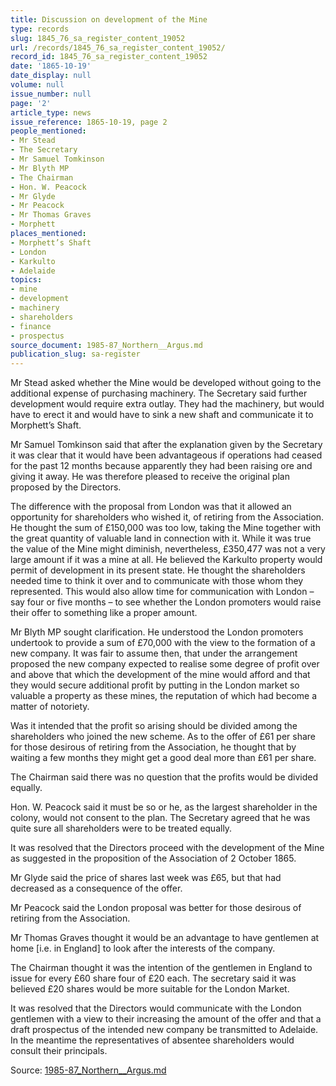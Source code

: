 ```yaml
---
title: Discussion on development of the Mine
type: records
slug: 1845_76_sa_register_content_19052
url: /records/1845_76_sa_register_content_19052/
record_id: 1845_76_sa_register_content_19052
date: '1865-10-19'
date_display: null
volume: null
issue_number: null
page: '2'
article_type: news
issue_reference: 1865-10-19, page 2
people_mentioned:
- Mr Stead
- The Secretary
- Mr Samuel Tomkinson
- Mr Blyth MP
- The Chairman
- Hon. W. Peacock
- Mr Glyde
- Mr Peacock
- Mr Thomas Graves
- Morphett
places_mentioned:
- Morphett’s Shaft
- London
- Karkulto
- Adelaide
topics:
- mine
- development
- machinery
- shareholders
- finance
- prospectus
source_document: 1985-87_Northern__Argus.md
publication_slug: sa-register
---
```


Mr Stead asked whether the Mine would be developed without going to the additional expense of purchasing machinery.  The Secretary said further development would require extra outlay.  They had the machinery, but would have to erect it and would have to sink a new shaft and communicate it to Morphett’s Shaft.

Mr Samuel Tomkinson said that after the explanation given by the Secretary it was clear that it would have been advantageous if operations had ceased for the past 12 months because apparently they had been raising ore and giving it away.  He was therefore pleased to receive the original plan proposed by the Directors.

The difference with the proposal from London was that it allowed an opportunity for shareholders who wished it, of retiring from the Association.  He thought the sum of £150,000 was too low, taking the Mine together with the great quantity of valuable land in connection with it.  While it was true the value of the Mine might diminish, nevertheless, £350,477 was not a very large amount if it was a mine at all.  He believed the Karkulto property would permit of development in its present state.  He thought the shareholders needed time to think it over and to communicate with those whom they represented.  This would also allow time for communication with London – say four or five months – to see whether the London promoters would raise their offer to something like a proper amount.

Mr Blyth MP sought clarification.   He understood the London promoters undertook to provide a sum of £70,000 with the view to the formation of a new company.  It was fair to assume then, that under the arrangement proposed the new company expected to realise some degree of profit over and above that which the development of the mine would afford and that they would secure additional profit by putting in the London market so valuable a property as these mines, the reputation of which had become a matter of notoriety.

Was it intended that the profit so arising should be divided among the shareholders who joined the new scheme.  As to the offer of £61 per share for those desirous of retiring from the Association, he thought that by waiting a few months they might get a good deal more than £61 per share.

The Chairman said there was no question that the profits would be divided equally.

Hon. W. Peacock said it must be so or he, as the largest shareholder in the colony, would not consent to the plan.  The Secretary agreed that he was quite sure all shareholders were to be treated equally.

It was resolved that the Directors proceed with the development of the Mine as suggested in the proposition of the Association of 2 October 1865.

Mr Glyde said the price of shares last week was £65, but that had decreased as a consequence of the offer.

Mr Peacock said the London proposal was better for those desirous of retiring from the Association.

Mr Thomas Graves thought it would be an advantage to have gentlemen at home [i.e. in England] to look after the interests of the company.

The Chairman thought it was the intention of the gentlemen in England to issue for every £60 share four of £20 each.  The secretary said it was believed £20 shares would be more suitable for the London Market.

It was resolved that the Directors would communicate with the London gentlemen with a view to their increasing the amount of the offer and that a draft prospectus of the intended new company be transmitted to Adelaide.  In the meantime the representatives of absentee shareholders would consult their principals.

Source: [1985-87_Northern__Argus.md](/downloads/markdown/1985-87_Northern__Argus.md)
